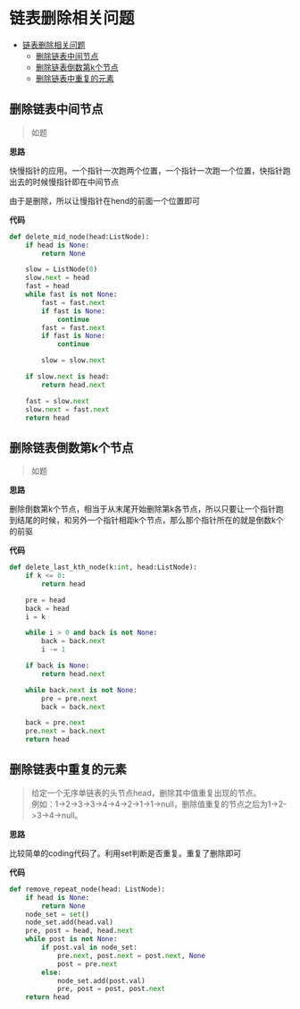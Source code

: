 # 链表删除相关问题

- [链表删除相关问题](#链表删除相关问题)
    - [删除链表中间节点](#删除链表中间节点)
    - [删除链表倒数第k个节点](#删除链表倒数第k个节点)
    - [删除链表中重复的元素](#删除链表中重复的元素)

## 删除链表中间节点
> 如题

**思路**

快慢指针的应用。一个指针一次跑两个位置，一个指针一次跑一个位置，快指针跑出去的时候慢指针即在中间节点

由于是删除，所以让慢指针在hend的前面一个位置即可

**代码**

```python
def delete_mid_node(head:ListNode):
    if head is None:
        return None

    slow = ListNode(0)
    slow.next = head
    fast = head
    while fast is not None:
        fast = fast.next
        if fast is None:
            continue
        fast = fast.next
        if fast is None:
            continue

        slow = slow.next

    if slow.next is head:
        return head.next

    fast = slow.next
    slow.next = fast.next
    return head
```

## 删除链表倒数第k个节点
> 如题

**思路**

删除倒数第k个节点，相当于从末尾开始删除第k各节点，所以只要让一个指针跑到结尾的时候，和另外一个指针相距k个节点，那么那个指针所在的就是倒数k个的前驱

**代码**

```python
def delete_last_kth_node(k:int, head:ListNode):
    if k <= 0:
        return head

    pre = head
    back = head
    i = k

    while i > 0 and back is not None:
        back = back.next
        i -= 1

    if back is None:
        return head.next

    while back.next is not None:
        pre = pre.next
        back = back.next

    back = pre.next
    pre.next = back.next
    return head
```

## 删除链表中重复的元素
>给定一个无序单链表的头节点head，删除其中值重复出现的节点。  
>例如：1->2->3->3->4->4->2->1->1->null，删除值重复的节点之后为1->2->3->4->null。


**思路**

比较简单的coding代码了。利用set判断是否重复。重复了删除即可

**代码**
```python
def remove_repeat_node(head: ListNode):
    if head is None:
        return None
    node_set = set()
    node_set.add(head.val)
    pre, post = head, head.next
    while post is not None:
        if post.val in node_set:
            pre.next, post.next = post.next, None
            post = pre.next
        else:
            node_set.add(post.val)
            pre, post = post, post.next
    return head
```